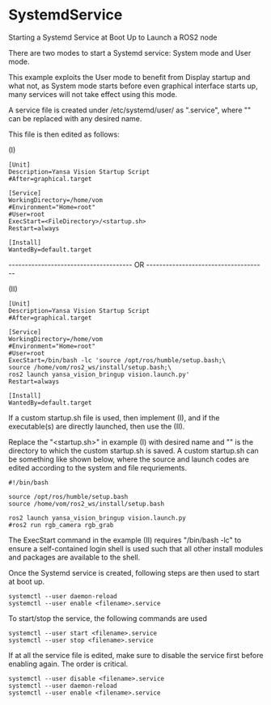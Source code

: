 # SystemdService
Starting a Systemd Service at Boot Up to Launch a ROS2 node

There are two modes to start a Systemd service: System mode and User mode.

This example exploits the User mode to benefit from Display startup and what not, as System mode starts before even graphical interface starts up, many services will not take effect using this mode.

A service file is created under /etc/systemd/user/ as "<filename>.service", where "<filename>" can be replaced with any desired name.

This file is then edited as follows:

  (I)
      
    [Unit]
    Description=Yansa Vision Startup Script
    #After=graphical.target
    
    [Service]
    WorkingDirectory=/home/vom
    #Environment="Home=root"
    #User=root
    ExecStart=<FileDirectory>/<startup.sh>
    Restart=always
    
    [Install]
    WantedBy=default.target
-------------------------------------- OR -------------------------------------

  (II)
  
    [Unit]
    Description=Yansa Vision Startup Script
    #After=graphical.target
    
    [Service]
    WorkingDirectory=/home/vom
    #Environment="Home=root"
    #User=root
    ExecStart=/bin/bash -lc 'source /opt/ros/humble/setup.bash;\
    source /home/vom/ros2_ws/install/setup.bash;\
    ros2 launch yansa_vision_bringup vision.launch.py'
    Restart=always
    
    [Install]
    WantedBy=default.target

If a custom startup.sh file is used, then implement (I), and if the executable(s) are directly launched, then use the (II). 

Replace the "<startup.sh>" in example (I) with desired name and "<FileDirectory>" is the directory to which the custom startup.sh is saved. A custom startup.sh can be something like shown below, where the source and launch codes are edited according to the system and file requriements. 

    #!/bin/bash

    source /opt/ros/humble/setup.bash
    source /home/vom/ros2_ws/install/setup.bash

    ros2 launch yansa_vision_bringup vision.launch.py
    #ros2 run rgb_camera rgb_grab

The ExecStart command in the example (II) requires "/bin/bash -lc" to ensure a self-contained login shell is used such that all other install modules and packages are available to the shell. 


Once the Systemd service is created, following steps are then used to start at boot up.

    systemctl --user daemon-reload
    systemctl --user enable <filename>.service

To start/stop the service, the following commands are used

    systemctl --user start <filename>.service
    systemctl --user stop <filename>.service

If at all the service file is edited, make sure to disable the service first before enabling again. The order is critical.

    systemctl --user disable <filename>.service
    systemctl --user daemon-reload
    systemctl --user enable <filename>.service


